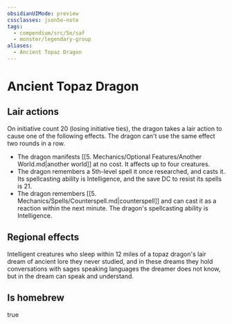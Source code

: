 ```yaml
---
obsidianUIMode: preview
cssclasses: json5e-note
tags:
  - compendium/src/5e/saf
  - monster/legendary-group
aliases:
  - Ancient Topaz Dragon
---
```

# Ancient Topaz Dragon

## Lair actions


On initiative count 20 (losing initiative ties), the dragon takes a lair action to cause one of the following effects. The dragon can't use the same effect two rounds in a row.

- The dragon manifests [[5. Mechanics/Optional Features/Another World.md|another world]] at no cost. It affects up to four creatures.  
- The dragon remembers a 5th-level spell it once researched, and casts it. Its spellcasting ability is Intelligence, and the save DC to resist its spells is 21.  
- The dragon remembers [[5. Mechanics/Spells/Counterspell.md|counterspell]] and can cast it as a reaction within the next minute. The dragon's spellcasting ability is Intelligence.  

## Regional effects


Intelligent creatures who sleep within 12 miles of a topaz dragon's lair dream of ancient lore they never studied, and in these dreams they hold conversations with sages speaking languages the dreamer does not know, but in the dream can speak and understand.

## Is homebrew


true
